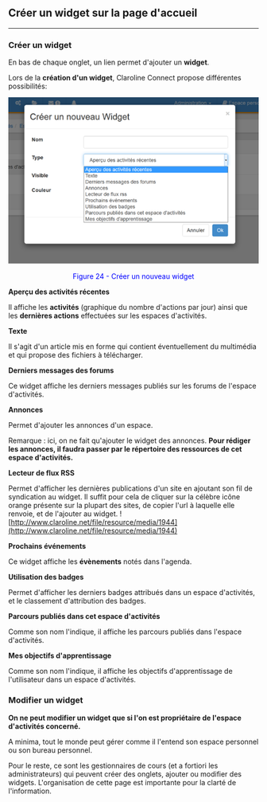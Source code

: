 ## Créer un widget sur la page d'accueil

---


### Créer un widget

En bas de chaque onglet, un lien permet d'ajouter un **widget**.

Lors de la **création d'un widget**, Claroline Connect propose différentes possibilités:

![](images/fig24.png)

<p style ="text-align: center; color: blue">Figure 24 - Créer un nouveau widget</p>

**Aperçu des activités récentes**

Il affiche les **activités** (graphique du nombre d'actions par jour) ainsi que les **dernières actions** effectuées sur les espaces d'activités.

**Texte**
	
Il s'agit d'un article mis en forme qui contient éventuellement du multimédia et qui propose des fichiers à télécharger.

**Derniers messages des forums**	

Ce widget affiche les derniers messages publiés sur les forums de l'espace d'activités.

**Annonces**	

Permet d'ajouter les annonces d'un espace.

Remarque : ici, on ne fait qu'ajouter le widget des annonces. **Pour rédiger les annonces, il faudra passer par le répertoire des ressources de cet espace d'activités.**

**Lecteur de flux RSS**

Permet d'afficher les dernières publications d'un site en ajoutant son fil de syndication au widget. Il suffit pour cela de cliquer sur la célèbre icône orange présente sur la plupart des sites, de copier l'url à laquelle elle renvoie, et de l'ajouter au widget.   ![http://www.claroline.net/file/resource/media/1944](http://www.claroline.net/file/resource/media/1944)

**Prochains événements**

Ce widget affiche les **évènements** notés dans l'agenda.

**Utilisation des badges**

Permet d'afficher les derniers badges attribués dans un espace d'activités, et le classement d'attribution des badges.

**Parcours publiés dans cet espace d'activités**
	
Comme son nom l'indique, il affiche les parcours publiés dans l'espace d'activités.

**Mes objectifs d'apprentissage**

Comme son nom l'indique, il affiche les objectifs d'apprentissage de l'utilisateur dans un espace d'activités.

### Modifier un widget

**On ne peut modifier un widget que si l'on est propriétaire de l'espace d'activités concerné.** 

A minima, tout le monde peut gérer comme il l'entend son espace personnel ou son bureau personnel.

Pour le reste, ce sont les gestionnaires de cours (et a fortiori les administrateurs) qui peuvent créer des onglets, ajouter ou modifier des widgets. L'organisation de cette page est importante pour la clarté de l'information.
